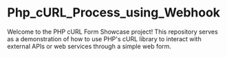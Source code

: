 # Php_cURL_Process_using_Webhook
Welcome to the PHP cURL Form Showcase project! This repository serves as a demonstration of how to use PHP's cURL library to interact with external APIs or web services through a simple web form. 
